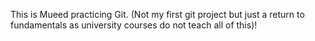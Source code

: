 This is Mueed practicing Git. (Not my first git project but just a return to fundamentals as university courses do not teach all of this)!

